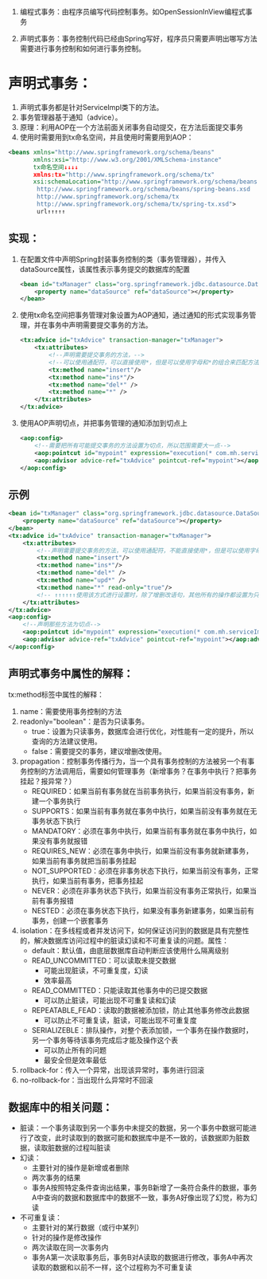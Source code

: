 1. 编程式事务：由程序员编写代码控制事务。如OpenSessionInView编程式事务

2. 声明式事务：事务控制代码已经由Spring写好，程序员只需要声明出哪写方法需要进行事务控制和如何进行事务控制。


# 声明式事务：
1. 声明式事务都是针对ServiceImpl类下的方法。
2. 事务管理器基于通知（advice）。
3. 原理：利用AOP在一个方法前面关闭事务自动提交，在方法后面提交事务
4. 使用时需要用到tx命名空间，并且使用时需要用到AOP：
```xml
<beans xmlns="http://www.springframework.org/schema/beans"
       xmlns:xsi="http://www.w3.org/2001/XMLSchema-instance"
       tx命名空间↓↓↓↓
       xmlns:tx="http://www.springframework.org/schema/tx"
       xsi:schemaLocation="http://www.springframework.org/schema/beans
        http://www.springframework.org/schema/beans/spring-beans.xsd
        http://www.springframework.org/schema/tx
        http://www.springframework.org/schema/tx/spring-tx.xsd">
        url↑↑↑↑↑
```
## 实现：
1. 在配置文件中声明Spring封装事务控制的类（事务管理器），并传入dataSource属性，该属性表示事务提交的数据库的配置
    ```xml
    <bean id="txManager" class="org.springframework.jdbc.datasource.DataSourceTransactionManager">
        <property name="dataSource" ref="dataSource"></property>
    </bean>
    ```
2. 使用tx命名空间把事务管理对象设置为AOP通知，通过通知的形式实现事务管理，并在事务中声明需要提交事务的方法。
    ```xml
    <tx:advice id="txAdvice" transaction-manager="txManager">
        <tx:attributes>
            <!--声明需要提交事务的方法，-->
            <!--可以使用通配符，可以直接使用*，但是可以使用字母和*的组合来匹配方法-->
            <tx:method name="insert"/>
            <tx:method name="ins*"/>
            <tx:method name="del*" />
            <tx:method name="*" />
        </tx:attributes>
    </tx:advice>
    ```
3. 使用AOP声明切点，并把事务管理的通知添加到切点上
    ```xml
    <aop:config>
        <!--需要把所有可能提交事务的方法设置为切点，所以范围需要大一点-->
        <aop:pointcut id="mypoint" expression="execution(* com.mh.serviceImpl.*.*(..))"></aop:pointcut>
        <aop:advisor advice-ref="txAdvice" pointcut-ref="mypoint"></aop:advisor>
    </aop:config>
    ```

## 示例
```xml
<bean id="txManager" class="org.springframework.jdbc.datasource.DataSourceTransactionManager">
    <property name="dataSource" ref="dataSource"></property>
</bean>
<tx:advice id="txAdvice" transaction-manager="txManager">
    <tx:attributes>
        <!--声明需要提交事务的方法，可以使用通配符，不能直接使用*，但是可以使用字母和*的组合来匹配方法-->
        <tx:method name="insert"/>
        <tx:method name="ins*"/>
        <tx:method name="del*" />
        <tx:method name="upd*" />
        <tx:method name="*" read-only="true"/>
        <!-- ↑↑↑↑↑↑使用该方式进行设置时，除了增删改语句，其他所有的操作都设置为只读事务 -->
    </tx:attributes>
</tx:advice>
<aop:config>
    <!--声明那些方法为切点-->
    <aop:pointcut id="mypoint" expression="execution(* com.mh.serviceImpl.*.*(..))"></aop:pointcut>
    <aop:advisor advice-ref="txAdvice" pointcut-ref="mypoint"></aop:advisor>
</aop:config>
```

## 声明式事务中属性的解释：
tx:method标签中属性的解释：
1. name：需要使用事务控制的方法
2. readonly="boolean"：是否为只读事务。
    * true：设置为只读事务，数据库会进行优化，对性能有一定的提升，所以查询的方法建议使用。
    * false：需要提交的事务，建议增删改使用。
3. propagation：控制事务传播行为，当一个具有事务控制的方法被另一个有事务控制的方法调用后，需要如何管理事务（新增事务？在事务中执行？把事务挂起？报异常？）
    * REQUIRED：如果当前有事务就在当前事务执行，如果当前没有事务，新建一个事务执行
    * SUPPORTS：如果当前有事务就在事务中执行，如果当前没有事务就在无事务状态下执行
    * MANDATORY：必须在事务中执行，如果当前有事务就在事务中执行，如果没有事务就报错
    * REQUIRES_NEW：必须在事务中执行，如果当前没有事务就新建事务，如果当前有事务就把当前事务挂起
    * NOT_SUPPORTED：必须在非事务状态下执行，如果当前没有事务，正常执行，如果当前有事务，把事务挂起
    * NEVER：必须在非事务状态下执行，如果当前没有事务正常执行，如果当前有事务报错
    * NESTED：必须在事务状态下执行，如果没有事务新建事务，如果当前有事务，创建一个嵌套事务
4. isolation：在多线程或者并发访问下，如何保证访问到的数据是具有完整性的，解决数据库访问过程中的脏读幻读和不可重复读的问题。属性：
    * default：默认值，由底层数据库自动判断应该使用什么隔离级别
    * READ_UNCOMMITTED：可以读取未提交数据
        * 可能出现脏读，不可重复度，幻读
        * 效率最高
    * READ_COMMITTED：只能读取其他事务中的已提交数据
        * 可以防止脏读，可能出现不可重复读和幻读
    * REPEATABLE_FEAD：读取的数据被添加锁，防止其他事务修改此数据
        * 可以防止不可重复读，脏读，可能出现不可重复度
    * SERIALIZEBLE：排队操作，对整个表添加锁，一个事务在操作数据时，另一个事务等待该事务完成后才能及操作这个表
        * 可以防止所有的问题
        * 最安全但是效率最低
5. rollback-for：传入一个异常，出现该异常时，事务进行回滚
6. no-rollback-for：当出现什么异常时不回滚


## 数据库中的相关问题：
* 脏读：一个事务读取到另一个事务中未提交的数据，另一个事务中数据可能进行了改变，此时读取到的数据可能和数据库中是不一致的，该数据即为脏数据，读取脏数据的过程叫脏读
* 幻读：
    * 主要针对的操作是新增或者删除
    * 两次事务的结果
    * 事务A按照特定条件查询出结果，事务B新增了一条符合条件的数据，事务A中查询的数据和数据库中的数据不一致，事务A好像出现了幻觉，称为幻读
* 不可重复读：
    * 主要针对的某行数据（或行中某列）
    * 针对的操作是修改操作
    * 两次读取在同一次事务内
    * 事务A第一次读取事务后，事务B对A读取的数据进行修改，事务A中再次读取的数据和以前不一样，这个过程称为不可重复读